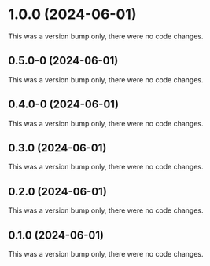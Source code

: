 # 1.0.0 (2024-06-01)

This was a version bump only, there were no code changes.

## 0.5.0-0 (2024-06-01)

This was a version bump only, there were no code changes.

## 0.4.0-0 (2024-06-01)

This was a version bump only, there were no code changes.

## 0.3.0 (2024-06-01)

This was a version bump only, there were no code changes.

## 0.2.0 (2024-06-01)

This was a version bump only, there were no code changes.

## 0.1.0 (2024-06-01)

This was a version bump only, there were no code changes.